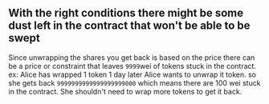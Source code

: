 ## With the right conditions there might be some dust left in the contract that won't be able to be swept 
Since unwrapping the shares you get back is based on the price there can be a price or constraint that leaves `9999`wei of tokens stuck in the contract.
ex:
Alice has wrapped 1 token 
1 day later Alice wants to unwrap it token. so she gets back `9999999999999999999000`
which means there are 100 wei stuck in the contract. She shouldn't need to wrap more tokens to get it back.
